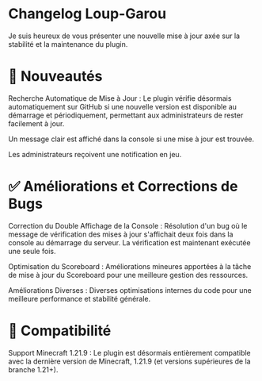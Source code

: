 # Changelog Loup-Garou

Je suis heureux de vous présenter une nouvelle mise à jour axée sur la stabilité et la maintenance du plugin.

# 🚀 Nouveautés

Recherche Automatique de Mise à Jour : Le plugin vérifie désormais automatiquement sur GitHub si une nouvelle version est disponible au démarrage et périodiquement, permettant aux administrateurs de rester facilement à jour.

Un message clair est affiché dans la console si une mise à jour est trouvée.

Les administrateurs reçoivent une notification en jeu.

# ✅ Améliorations et Corrections de Bugs

Correction du Double Affichage de la Console : Résolution d'un bug où le message de vérification des mises à jour s'affichait deux fois dans la console au démarrage du serveur. La vérification est maintenant exécutée une seule fois.

Optimisation du Scoreboard : Améliorations mineures apportées à la tâche de mise à jour du Scoreboard pour une meilleure gestion des ressources.

Améliorations Diverses : Diverses optimisations internes du code pour une meilleure performance et stabilité générale.

# 🔗 Compatibilité

Support Minecraft 1.21.9 : Le plugin est désormais entièrement compatible avec la dernière version de Minecraft, 1.21.9 (et versions supérieures de la branche 1.21+).

